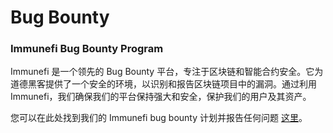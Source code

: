 # Bug Bounty

### Immunefi Bug Bounty Program

Immunefi 是一个领先的 Bug Bounty 平台，专注于区块链和智能合约安全。它为道德黑客提供了一个安全的环境，以识别和报告区块链项目中的漏洞。通过利用 Immunefi，我们确保我们的平台保持强大和安全，保护我们的用户及其资产。

您可以在此处找到我们的 Immunefi bug bounty 计划并报告任何问题 [这里](https://immunefi.com/bug-bounty/listadao/)。